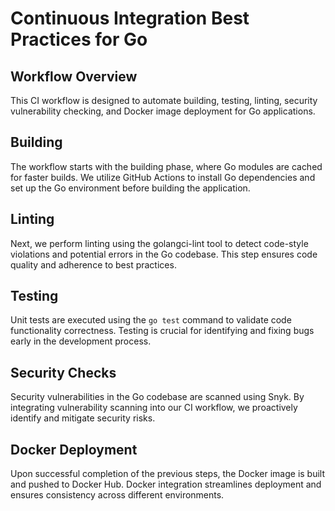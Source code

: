 # Continuous Integration Best Practices for Go

## Workflow Overview
This CI workflow is designed to automate building, testing, linting, security vulnerability checking, and Docker image deployment for Go applications.

## Building
The workflow starts with the building phase, where Go modules are cached for faster builds. We utilize GitHub Actions to install Go dependencies and set up the Go environment before building the application.

## Linting
Next, we perform linting using the golangci-lint tool to detect code-style violations and potential errors in the Go codebase. This step ensures code quality and adherence to best practices.

## Testing
Unit tests are executed using the `go test` command to validate code functionality correctness. Testing is crucial for identifying and fixing bugs early in the development process.

## Security Checks
Security vulnerabilities in the Go codebase are scanned using Snyk.  By integrating vulnerability scanning into our CI workflow, we proactively identify and mitigate security risks.

## Docker Deployment
Upon successful completion of the previous steps, the Docker image is built and pushed to Docker Hub. Docker integration streamlines deployment and ensures consistency across different environments.
